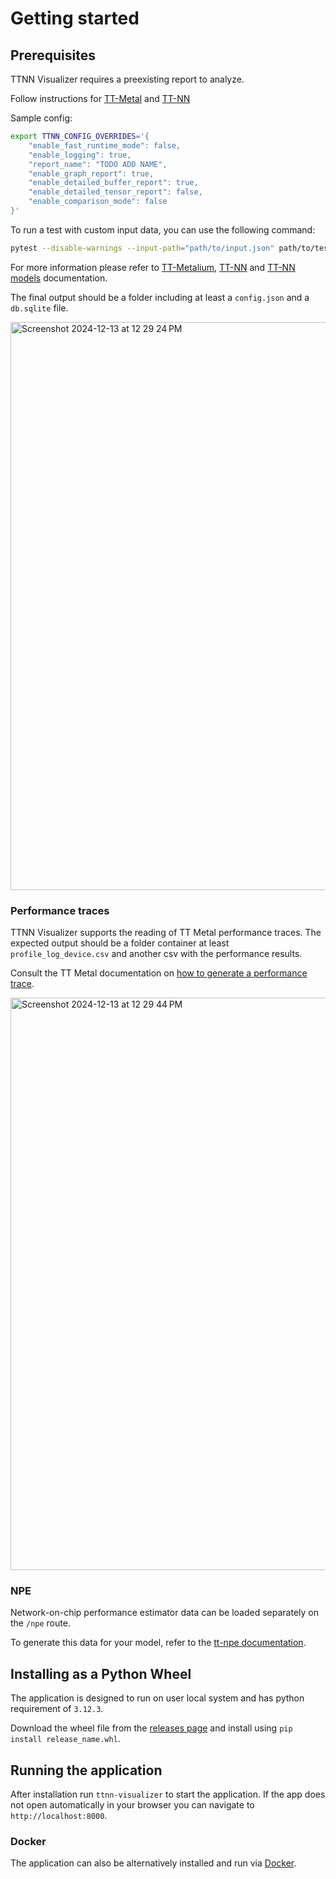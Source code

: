 # Getting started

## Prerequisites

TTNN Visualizer requires a preexisting report to analyze.

Follow instructions for [TT-Metal](https://github.com/tenstorrent/tt-metal)
and [TT-NN](https://github.com/tenstorrent/tt-metal/blob/main/ttnn/README.md)

Sample config:

``` bash
export TTNN_CONFIG_OVERRIDES='{
    "enable_fast_runtime_mode": false,
    "enable_logging": true,
    "report_name": "TODO ADD NAME",
    "enable_graph_report": true,
    "enable_detailed_buffer_report": true,
    "enable_detailed_tensor_report": false,
    "enable_comparison_mode": false
}'
```

To run a test with custom input data, you can use the following command:

``` bash
pytest --disable-warnings --input-path="path/to/input.json" path/to/test_file.py::test_function[param]
```

For more information please refer to
[TT-Metalium](https://docs.tenstorrent.com/tt-metalium/latest/get_started/get_started.html),
[TT-NN](https://docs.tenstorrent.com/ttnn/latest/ttnn/get_started.html) and
[TT-NN models](https://docs.tenstorrent.com/ttnn/latest/tt_metal_models/get_started.html#running-an-example-model)
 documentation.

The final output should be a folder including at least a `config.json` and a `db.sqlite` file.

<img width="909" alt="Screenshot 2024-12-13 at 12 29 24 PM" src="https://github.com/user-attachments/assets/ab31892a-2779-4fe1-9ad5-0f35f8329f9a" />

### Performance traces

TTNN Visualizer supports the reading of TT Metal performance traces. The expected output should be a folder container at least `profile_log_device.csv` and another csv with the performance results.

Consult the TT Metal documentation on [how to generate a performance trace](https://github.com/tenstorrent/tt-metal/tree/main/models/perf#generating-performance-traces).

<img width="916" alt="Screenshot 2024-12-13 at 12 29 44 PM" src="https://github.com/user-attachments/assets/8209f500-7913-41dc-8952-c1307e7720c3" />

### NPE

Network-on-chip performance estimator data can be loaded separately on the `/npe` route.

To generate this data for your model, refer to the [tt-npe documentation](https://github.com/tenstorrent/tt-npe).

## Installing as a Python Wheel

The application is designed to run on user local system and has python requirement of `3.12.3`.

Download the wheel file from the [releases page](https://github.com/tenstorrent/ttnn-visualizer/releases) and install
using `pip install release_name.whl`.

## Running the application

After installation run `ttnn-visualizer` to start the application. If the app does not open automatically in your browser you can navigate to `http://localhost:8000`.

### Docker

The application can also be alternatively installed and run via [Docker](./docker.md).
